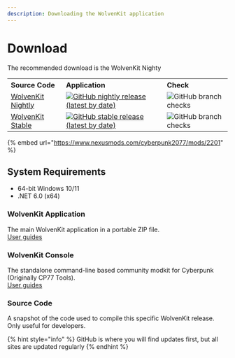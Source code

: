 ```yaml
---
description: Downloading the WolvenKit application
---
```


# Download

The recommended download is the WolvenKit Nighty

<table>
  <tr align="left">
    <th>Source Code</th>
    <th>Application</th>
    <th>Check</th>
  </tr>
  <tr>
    <td>
      <a href="https://github.com/WolvenKit/WolvenKit-nightly-releases/">
        WolvenKit Nightly
      </a>
    </td>
    <td>
      <a href="https://github.com/WolvenKit/WolvenKit-nightly-releases/">
        <img src="https://img.shields.io/github/v/release/WolvenKit/WolvenKit-nightly-releases" alt="GitHub nightly release (latest by date)">
      </a>
    </td>
    <td>
      <img src="https://img.shields.io/github/workflow/status/WolvenKit/WolvenKit/WolvenKit-Nightly" alt="GitHub branch checks">
    </td>
  </tr>
  <tr>
    <td>
      <a href="https://github.com/WolvenKit/WolvenKit/">
        WolvenKit Stable
      </a>
    </td>
    <td>
      <a href="https://github.com/WolvenKit/WolvenKit/releases/latest">
        <img src="https://img.shields.io/github/v/release/WolvenKit/WolvenKit" alt="GitHub stable release (latest by date)">
      </a>
    </td>
    <td>
      <img src="https://img.shields.io/github/workflow/status/WolvenKit/WolvenKit/check-only" alt="GitHub branch checks">
    </td>
  </tr>
</table>

{% embed url="https://www.nexusmods.com/cyberpunk2077/mods/2201" %}

## System Requirements

* 64-bit Windows 10/11
* .NET 6.0 (x64)

### WolvenKit Application

The main WolvenKit application in a portable ZIP file.<br />
<a href="https://wiki.redmodding.org/wolvenkit/wolvenkit-app/home">User guides</a>

### WolvenKit Console

The standalone command-line based community modkit for Cyberpunk (Originally CP77 Tools).<br />
<a href="https://wiki.redmodding.org/wolvenkit/wolvenkit-cli/wolvenkit-console">User guides</a>

### Source Code

A snapshot of the code used to compile this specific WolvenKit release. Only useful for developers.

{% hint style="info" %}
GitHub is where you will find updates first, but all sites are updated regularly
{% endhint %}
